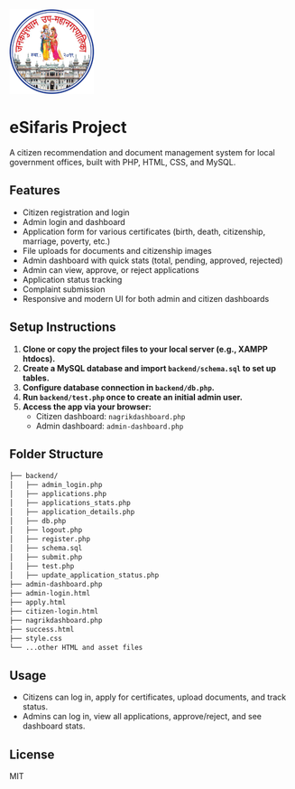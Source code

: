 <img src="janakpurdham-logo.png" alt="Janakpurdham Logo" width="150" />

# eSifaris Project

A citizen recommendation and document management system for local government offices, built with PHP, HTML, CSS, and MySQL.

## Features

- Citizen registration and login
- Admin login and dashboard
- Application form for various certificates (birth, death, citizenship, marriage, poverty, etc.)
- File uploads for documents and citizenship images
- Admin dashboard with quick stats (total, pending, approved, rejected)
- Admin can view, approve, or reject applications
- Application status tracking
- Complaint submission
- Responsive and modern UI for both admin and citizen dashboards

## Setup Instructions

1. **Clone or copy the project files to your local server (e.g., XAMPP htdocs).**
2. **Create a MySQL database and import `backend/schema.sql` to set up tables.**
3. **Configure database connection in `backend/db.php`.**
4. **Run `backend/test.php` once to create an initial admin user.**
5. **Access the app via your browser:**
   - Citizen dashboard: `nagrikdashboard.php`
   - Admin dashboard: `admin-dashboard.php`

## Folder Structure

```
├── backend/
│   ├── admin_login.php
│   ├── applications.php
│   ├── applications_stats.php
│   ├── application_details.php
│   ├── db.php
│   ├── logout.php
│   ├── register.php
│   ├── schema.sql
│   ├── submit.php
│   ├── test.php
│   ├── update_application_status.php
├── admin-dashboard.php
├── admin-login.html
├── apply.html
├── citizen-login.html
├── nagrikdashboard.php
├── success.html
├── style.css
└── ...other HTML and asset files
```

## Usage

- Citizens can log in, apply for certificates, upload documents, and track status.
- Admins can log in, view all applications, approve/reject, and see dashboard stats.

## License

MIT

